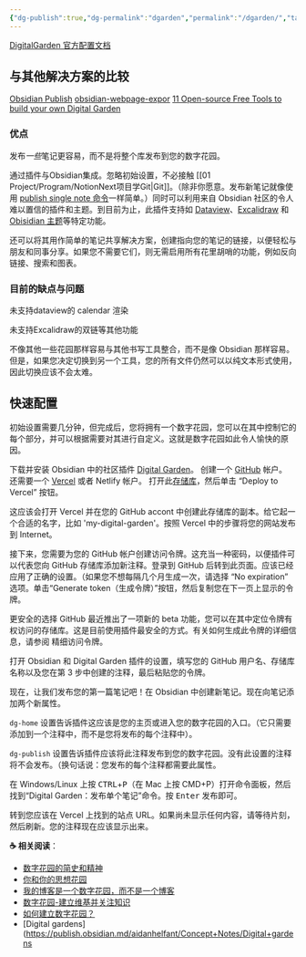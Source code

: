```yaml
---
{"dg-publish":true,"dg-permalink":"dgarden","permalink":"/dgarden/","tags":["digitalgarden"]}
---
```



[DigitalGarden 官方配置文档](https://dg-docs.ole.dev/)

## 与其他解决方案的比较

[Obsidian Publish](https://obsidian.md/publish)
[obsidian-webpage-expor](https://github.com/KosmosisDire/obsidian-webpage-export)
[11 Open-source Free Tools to build your own Digital Garden](https://medevel.com/11-digital-garden-apps/)

### 优点
发布*一些*笔记更容易，而不是将整个库发布到您的数字花园。

通过插件与Obsidian集成。忽略初始设置，不必接触 [[01 Project/Program/NotionNext项目学Git\|Git]]。（除非你愿意。发布新笔记就像使用 [publish single note 命令](https://dg-docs.ole.dev/getting-started/02-commands/#publish-single-note)一样简单。）同时可以利用来自 Obsidian 社区的令人难以置信的插件和主题。到目前为止，此插件支持如 [Dataview](https://dg-docs.ole.dev/advanced/dataview-queries)、[Excalidraw](https://dg-docs.ole.dev/features/#excalidraw) 和 [Obisidian 主题](https://dg-docs.ole.dev/getting-started/04-appearance-settings/#themes)等特定功能。


还可以将其用作简单的笔记共享解决方案，创建指向您的笔记的链接，以便轻松与朋友和同事分享。如果您不需要它们，则无需启用所有花里胡哨的功能，例如反向链接、搜索和图表。


### 目前的缺点与问题

未支持dataview的 calendar 渲染

未支持Excalidraw的双链等其他功能

不像其他一些花园那样容易与其他书写工具整合，而不是像 Obsidian 那样容易。但是，如果您决定切换到另一个工具，您的所有文件仍然可以以纯文本形式使用，因此切换应该不会太难。


## 快速配置

初始设置需要几分钟，但完成后，您将拥有一个数字花园，您可以在其中控制它的每个部分，并可以根据需要对其进行自定义。这就是数字花园如此令人愉快的原因。

下载并安装 Obsidian 中的社区插件 [Digital Garden](obsidian://show-plugin?id=digitalgarden)。
创建一个 [GitHub](htttps://github.com) 帐户。
还需要一个 [Vercel](https://vercel.com) 或者 Netlify 帐户。
打开此[存储库](https://github.com/DavonOs/digitalgarden)，然后单击 “Deploy to Vercel” 按钮。

这应该会打开 Vercel 并在您的 GitHub accont 中创建此存储库的副本。给它起一个合适的名字，比如 'my-digital-garden'。按照 Vercel 中的步骤将您的网站发布到 Internet。

接下来，您需要为您的 GitHub 帐户创建访问令牌。这充当一种密码，以便插件可以代表您向 GitHub 存储库添加新注释。登录到 GitHub 后转到此页面。应该已经应用了正确的设置。（如果您不想每隔几个月生成一次，请选择 “No expiration” 选项。单击“Generate token（生成令牌）”按钮，然后复制您在下一页上显示的令牌。

更安全的选择
GitHub 最近推出了一项新的 beta 功能，您可以在其中定位令牌有权访问的存储库。这是目前使用插件最安全的方式。有关如何生成此令牌的详细信息，请参阅 精细访问令牌。

打开 Obsidian 和 Digital Garden 插件的设置，填写您的 GitHub 用户名、存储库名称以及您在第 3 步中创建的注释，最后粘贴您的令牌。


现在，让我们发布您的第一篇笔记吧！在 Obsidian 中创建新笔记。现在向笔记添加两个新属性。

`dg-home` 设置告诉插件这应该是您的主页或进入您的数字花园的入口。（它只需要添加到一个注释中，而不是您将发布的每个注释中）。

`dg-publish` 设置告诉插件应该将此注释发布到您的数字花园。没有此设置的注释将不会发布。（换句话说：您发布的每个注释都需要此属性。

在 Windows/Linux 上按 <kbd>CTRL</kbd>+<kbd>P</kbd>（在 Mac 上按 CMD+P）打开命令面板，然后找到“Digital Garden：发布单个笔记”命令。按 <kbd>Enter</kbd> 发布即可。

转到您应该在 Vercel 上找到的站点 URL。如果尚未显示任何内容，请等待片刻，然后刷新。您的注释现在应该显示出来。


**☕ 相关阅读**：
- [数字花园的简史和精神](https://maggieappleton.com/garden-history)
- [你和你的思想花园](https://nesslabs.com/mind-garden)
- [我的博客是一个数字花园，而不是一个博客](https://joelhooks.com/digital-garden)
- [数字花园-建立维基并关注知识 ](https://tomcritchlow.com/blogchains/digital-gardens/)
- [如何建立数字花园？](https://flowus.cn/widgetstore/share/142a8152-e175-49a4-8208-8d628aafd8c7)
- [Digital gardens](https://publish.obsidian.md/aidanhelfant/Concept+Notes/Digital+gardens